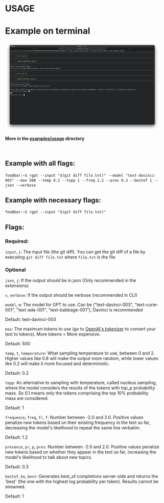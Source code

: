 # USAGE

# Example on terminal

![Usage Example](/assets/examples/usage/base_usage.png)

**More in the [examples/usage](https://github.com/vibovenkat123/review-gpt/tree/main/assets/examples/usage) directory**

<br />

## Example with all flags:

```console
foo@bar:~$ rgpt --input "$(git diff file.txt)" --model "text-davinci-003" --max 500 --temp 0.2 --topp 1 --freq 1.2 --pres 0.3 --bestof 1 --json --verbose
```

## Example with necessary flags:

```console
foo@bar:~$ rgpt --input "$(git diff file.txt)"
```

## Flags:

### Required:

`input`, `i`: The input file (the git diff). You can get the git diff of a file by executing `git diff file.txt` where `file.txt` is the file

### Optional
`json`, `j`: If the output should be in json (Only recommended in the extensions)

`v`, `verbose`: If the output should be verbose (recommended in CLI)

`model`, `m`: The model for GPT to use. Can be ("text-davinci-003", "text-curie-001", "text-ada-001", "text-babbage-001"), Davinci is recommended

Default: text-davinci-003

`max`: The maximum tokens to use (go to [OpenAI's tokenizer](https://platform.openai.com/tokenizer) to convert your text to tokens). More tokens = More expensive.

Default: 500

`temp`, `t`, `temperature`: What sampling temperature to use, between 0 and 2. Higher values like 0.8 will make the output more random, while lower values like 0.2 will make it more focused and deterministic.

Default: 0.2

`topp`:  An alternative to sampling with temperature, called nucleus sampling, where the model considers the results of the tokens with top_p probability mass. So 0.1 means only the tokens comprising the top 10% probability mass are considered.

Default: 1

`frequence`, `freq`, `fr`, `f`: Number between -2.0 and 2.0. Positive values penalize new tokens based on their existing frequency in the text so far, decreasing the model's likelihood to repeat the same line verbatim.

Default: 1.2

`presence`, `pr`, `p`, `pres`: Number between -2.0 and 2.0. Positive values penalize new tokens based on whether they appear in the text so far, increasing the model's likelihood to talk about new topics.

Default: 0.3

`bestof`, `bo`, `best`: Generates best_of completions server-side and returns the 'best' (the one with the highest log probability per token). Results cannot be streamed.

Default: 1


